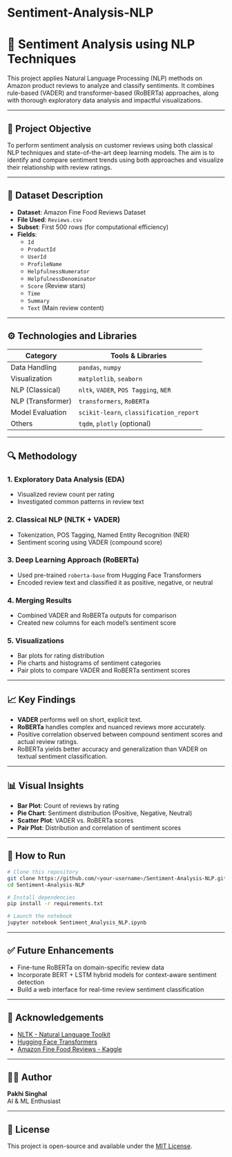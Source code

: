# Sentiment-Analysis-NLP


# 🧠 Sentiment Analysis using NLP Techniques

This project applies Natural Language Processing (NLP) methods on Amazon product reviews to analyze and classify sentiments. It combines rule-based (VADER) and transformer-based (RoBERTa) approaches, along with thorough exploratory data analysis and impactful visualizations.

---

## 📌 Project Objective

To perform sentiment analysis on customer reviews using both classical NLP techniques and state-of-the-art deep learning models. The aim is to identify and compare sentiment trends using both approaches and visualize their relationship with review ratings.

---

## 📁 Dataset Description

- **Dataset**: Amazon Fine Food Reviews Dataset
- **File Used**: `Reviews.csv`
- **Subset**: First 500 rows (for computational efficiency)
- **Fields**:
  - `Id`
  - `ProductId`
  - `UserId`
  - `ProfileName`
  - `HelpfulnessNumerator`
  - `HelpfulnessDenominator`
  - `Score` (Review stars)
  - `Time`
  - `Summary`
  - `Text` (Main review content)

---

## ⚙️ Technologies and Libraries

| Category             | Tools & Libraries                         |
|----------------------|-------------------------------------------|
| Data Handling        | `pandas`, `numpy`                         |
| Visualization        | `matplotlib`, `seaborn`                   |
| NLP (Classical)      | `nltk`, `VADER`, `POS Tagging`, `NER`     |
| NLP (Transformer)    | `transformers`, `RoBERTa`                 |
| Model Evaluation     | `scikit-learn`, `classification_report`   |
| Others               | `tqdm`, `plotly` (optional)               |

---

## 🔍 Methodology

### 1. Exploratory Data Analysis (EDA)
- Visualized review count per rating
- Investigated common patterns in review text

### 2. Classical NLP (NLTK + VADER)
- Tokenization, POS Tagging, Named Entity Recognition (NER)
- Sentiment scoring using VADER (compound score)

### 3. Deep Learning Approach (RoBERTa)
- Used pre-trained `roberta-base` from Hugging Face Transformers
- Encoded review text and classified it as positive, negative, or neutral

### 4. Merging Results
- Combined VADER and RoBERTa outputs for comparison
- Created new columns for each model’s sentiment score

### 5. Visualizations
- Bar plots for rating distribution
- Pie charts and histograms of sentiment categories
- Pair plots to compare VADER and RoBERTa sentiment scores

---

## 📈 Key Findings

- **VADER** performs well on short, explicit text.
- **RoBERTa** handles complex and nuanced reviews more accurately.
- Positive correlation observed between compound sentiment scores and actual review ratings.
- RoBERTa yields better accuracy and generalization than VADER on textual sentiment classification.

---

## 📊 Visual Insights

- **Bar Plot**: Count of reviews by rating
- **Pie Chart**: Sentiment distribution (Positive, Negative, Neutral)
- **Scatter Plot**: VADER vs. RoBERTa scores
- **Pair Plot**: Distribution and correlation of sentiment scores

---


## 🚀 How to Run

```bash
# Clone this repository
git clone https://github.com/<your-username>/Sentiment-Analysis-NLP.git
cd Sentiment-Analysis-NLP

# Install dependencies
pip install -r requirements.txt

# Launch the notebook
jupyter notebook Sentiment_Analysis_NLP.ipynb
```

---

## ✅ Future Enhancements

- Fine-tune RoBERTa on domain-specific review data
- Incorporate BERT + LSTM hybrid models for context-aware sentiment detection
- Build a web interface for real-time review sentiment classification

---


## 🙏 Acknowledgements

- [NLTK - Natural Language Toolkit](https://www.nltk.org/)
- [Hugging Face Transformers](https://huggingface.co/transformers/)
- [Amazon Fine Food Reviews - Kaggle](https://www.kaggle.com/datasets/snap/amazon-fine-food-reviews)

---

## 🧑‍💻 Author

**Pakhi Singhal**  
AI & ML Enthusiast 

---

## 📜 License

This project is open-source and available under the [MIT License](LICENSE).
